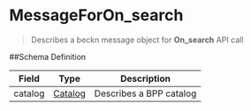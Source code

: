 # MessageForOn_search

> Describes a beckn message object for **On_search** API call

##Schema Definition

| **Field** | **Type**                                                     | **Description**         |
| --------- | ------------------------------------------------------------ | ----------------------- |
| catalog   | [Catalog](/reference/0.9.3/core/schema-reference/catalog) | Describes a BPP catalog |
